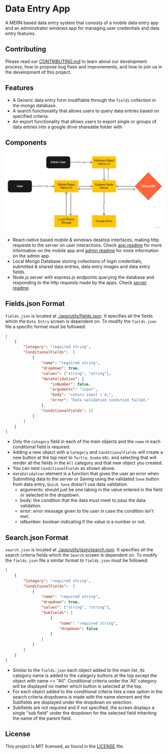 # Data Entry App
A MERN based data entry system that consists of a mobile data entry app and an administrator windows app for managing user credentials and data entry features.

## Contributing
Please read our [CONTRIBUTING.md](CONTRIBUTING.md) to learn about our development process, how to propose bug fixes and improvements, and how to join us in the development of this project.

## Features
- A Generic data entry form modifiable through the `fields` collection in the mongo database.
- A search functionality that allows users to query data entries based on specified criteria.
- An export functionality that allows users to export single or groups of data entries into a google drive shareable folder with  

## Components
![Project Chart](./assets/images/projectchart.jpg)
- React-native based mobile & windows desktop interfaces, making http requests to the server on user interactions. Check [app readme](./app/README.md) for more information on the mobile app and [admin readme](./admin/README.md) for more information on the admin app.
- Local Mongo Database storing collections of login credentials, submitted & shared data entries, data entry images and data entry fields.
- Node.js server with express.js endpoints querying the database and responding to the http requests made by the apps. Check [server readme](./server/README.md).

## Fields.json Format
`fields.json` is located at [./app/utils/fields.json](./app/utils/fields.json). It specifies all the fields which the `Data Entry` screen is dependent on. To modify the `fields.json` file a specific format must be followed:
```json
[
    {
        "Category": "required string",
        "ConditionalFields":  [
            {
                "name": "required string",
                "dropdown": true,
                "values": ["string", "string"],
                "dataValidation": {
                    "isNumber": false,
                    "arguments": "input",
                    "body": "return input > 4;",
                    "error": "Data validation condition failed."
                },
                "ConditionalFields": []
            }
        ]
    }
]
```
- Only the `Category` field in each of the main objects and the `name` in each conditional field is required. 
- Adding a new object with a `Category` and `ConditionalFields` will create a new button at the top next to `Turtle`, `Snake` etc. and selecting that will render all the fields in the `All` category and that new object you created.
- You can nest `ConditionalFields` as shown above.
- `dataValidation` element is a function that gives the user an error when Submitting data to the server or Saving using the validated `Save` button from data entry, `Quick Save` doesn't use data validation.
    * arguments: should just be one taking in the value entered in the field or selected in the dropdown.
    * body: the condition that the data must meet to pass the data validation.
    * error: error message given to the user in case the condition isn't met.
    * isNumber: boolean indicating if the value is a number or not.

## Search.json Format
`search.json` is located at [./app/utils/json/search.json](./app/utils/json/search.json). It specifies all the search criteria fields which the `Search` screen is dependent on. To modify the `fields.json` file a similar format to `fields.json` must be followed:
```json
[
    {
        "Category": "required string",
        "ConditionalFields":  [
            {
                "name": "required string",
                "dropdown": true,
                "values": ["string", "string"],
                "Subfields": [
                    {
                        "name": "required string",
                        "dropdown": false
                    }
                ] 
            }
        ]
    }
]
```
- Similar to the `fields.json` each object added to the main list, its category name is added to the category buttons at the top except the object with name == "All". Conditional criteria under the 'All' category will be displayed no matter which button is selected at the top.
- For each object added to the conditional criteria lists a new option in the search criteria dropdowns is made with the name element and the Subfields are displayed under the dropdown on selection. 
- Subfields are not required and if not specified, the screen displays a single "sub field" under the dropdown for the selected field inheriting the name of the parent field.

## License
This project is MIT licensed, as found in the [LICENSE](./LICENSE) file.